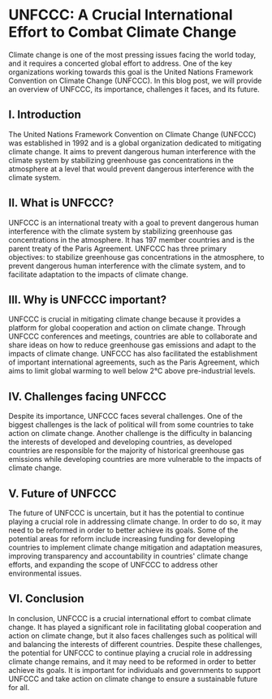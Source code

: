 # UNFCCC: A Crucial International Effort to Combat Climate Change

Climate change is one of the most pressing issues facing the world today, and it requires a concerted global effort to address. One of the key organizations working towards this goal is the United Nations Framework Convention on Climate Change (UNFCCC). In this blog post, we will provide an overview of UNFCCC, its importance, challenges it faces, and its future.

## I. Introduction

The United Nations Framework Convention on Climate Change (UNFCCC) was established in 1992 and is a global organization dedicated to mitigating climate change. It aims to prevent dangerous human interference with the climate system by stabilizing greenhouse gas concentrations in the atmosphere at a level that would prevent dangerous interference with the climate system.

## II. What is UNFCCC?

UNFCCC is an international treaty with a goal to prevent dangerous human interference with the climate system by stabilizing greenhouse gas concentrations in the atmosphere. It has 197 member countries and is the parent treaty of the Paris Agreement. UNFCCC has three primary objectives: to stabilize greenhouse gas concentrations in the atmosphere, to prevent dangerous human interference with the climate system, and to facilitate adaptation to the impacts of climate change.

## III. Why is UNFCCC important?

UNFCCC is crucial in mitigating climate change because it provides a platform for global cooperation and action on climate change. Through UNFCCC conferences and meetings, countries are able to collaborate and share ideas on how to reduce greenhouse gas emissions and adapt to the impacts of climate change. UNFCCC has also facilitated the establishment of important international agreements, such as the Paris Agreement, which aims to limit global warming to well below 2°C above pre-industrial levels.

## IV. Challenges facing UNFCCC

Despite its importance, UNFCCC faces several challenges. One of the biggest challenges is the lack of political will from some countries to take action on climate change. Another challenge is the difficulty in balancing the interests of developed and developing countries, as developed countries are responsible for the majority of historical greenhouse gas emissions while developing countries are more vulnerable to the impacts of climate change.

## V. Future of UNFCCC

The future of UNFCCC is uncertain, but it has the potential to continue playing a crucial role in addressing climate change. In order to do so, it may need to be reformed in order to better achieve its goals. Some of the potential areas for reform include increasing funding for developing countries to implement climate change mitigation and adaptation measures, improving transparency and accountability in countries' climate change efforts, and expanding the scope of UNFCCC to address other environmental issues.

## VI. Conclusion

In conclusion, UNFCCC is a crucial international effort to combat climate change. It has played a significant role in facilitating global cooperation and action on climate change, but it also faces challenges such as political will and balancing the interests of different countries. Despite these challenges, the potential for UNFCCC to continue playing a crucial role in addressing climate change remains, and it may need to be reformed in order to better achieve its goals. It is important for individuals and governments to support UNFCCC and take action on climate change to ensure a sustainable future for all.
